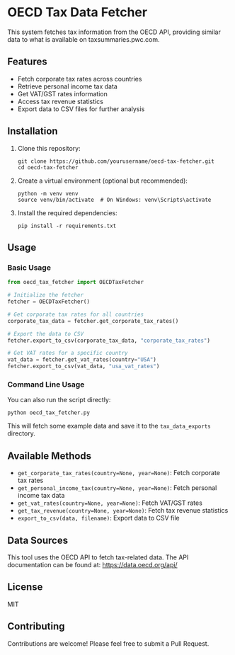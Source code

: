 # OECD Tax Data Fetcher

This system fetches tax information from the OECD API, providing similar data to what is available on taxsummaries.pwc.com.

## Features

- Fetch corporate tax rates across countries
- Retrieve personal income tax data
- Get VAT/GST rates information
- Access tax revenue statistics
- Export data to CSV files for further analysis

## Installation

1. Clone this repository:
   ```
   git clone https://github.com/yourusername/oecd-tax-fetcher.git
   cd oecd-tax-fetcher
   ```

2. Create a virtual environment (optional but recommended):
   ```
   python -m venv venv
   source venv/bin/activate  # On Windows: venv\Scripts\activate
   ```

3. Install the required dependencies:
   ```
   pip install -r requirements.txt
   ```

## Usage

### Basic Usage

```python
from oecd_tax_fetcher import OECDTaxFetcher

# Initialize the fetcher
fetcher = OECDTaxFetcher()

# Get corporate tax rates for all countries
corporate_tax_data = fetcher.get_corporate_tax_rates()

# Export the data to CSV
fetcher.export_to_csv(corporate_tax_data, "corporate_tax_rates")

# Get VAT rates for a specific country
vat_data = fetcher.get_vat_rates(country="USA")
fetcher.export_to_csv(vat_data, "usa_vat_rates")
```

### Command Line Usage

You can also run the script directly:

```
python oecd_tax_fetcher.py
```

This will fetch some example data and save it to the `tax_data_exports` directory.

## Available Methods

- `get_corporate_tax_rates(country=None, year=None)`: Fetch corporate tax rates
- `get_personal_income_tax(country=None, year=None)`: Fetch personal income tax data
- `get_vat_rates(country=None, year=None)`: Fetch VAT/GST rates
- `get_tax_revenue(country=None, year=None)`: Fetch tax revenue statistics
- `export_to_csv(data, filename)`: Export data to CSV file

## Data Sources

This tool uses the OECD API to fetch tax-related data. The API documentation can be found at:
https://data.oecd.org/api/

## License

MIT

## Contributing

Contributions are welcome! Please feel free to submit a Pull Request.
